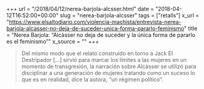 +++
url = "/2018/04/12/nerea-barjola-alcsser.html"
date = "2018-04-12T16:52:00+00:00"
slug = "nerea-barjola-alcsser"
tags = ["retalls"]
x_url = "https://www.elsaltodiario.com/violencia-machista/entrevista-nerea-barjola-alcasser-no-deja-de-suceder-unica-forma-pararlo-feminismo"
title = "Nerea Barjola: “Alcàsser no deja de suceder y la única forma de pararlo es el feminismo”"
x_source = ""
+++


> Del mismo modo que el relato construido en torno a Jack El Destripador […] sirvió para marcar los límites a las mujeres en un momento de transgresión, la narración sobre Alcàsser se utilizó para disciplinar a una generación de mujeres tratando como un suceso lo que es en realidad, dice la autora, “un régimen político”.

